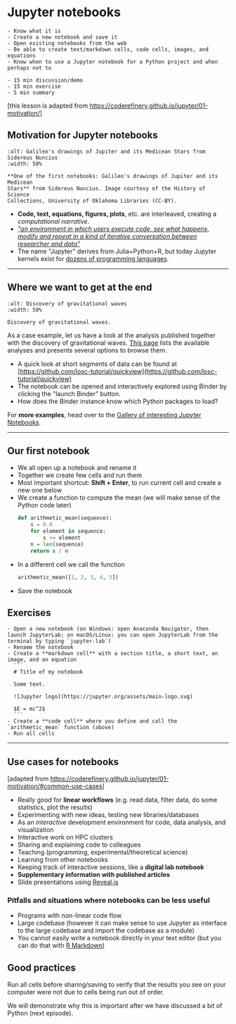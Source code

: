 # Jupyter notebooks

```{objectives}
- Know what it is
- Create a new notebook and save it
- Open existing notebooks from the web
- Be able to create text/markdown cells, code cells, images, and equations
- Know when to use a Jupyter notebook for a Python project and when perhaps not to
```

```{instructor-note}
- 15 min discussion/demo
- 15 min exercise
- 5 min summary
```

[this lesson is adapted from <https://coderefinery.github.io/jupyter/01-motivation/>]


## Motivation for Jupyter notebooks

```{figure} img/jupyter/medicean-stars.png
:alt: Galileo's drawings of Jupiter and its Medicean Stars from Sidereus Nuncius
:width: 50%

**One of the first notebooks: Galileo's drawings of Jupiter and its Medicean
Stars** from Sidereus Nuncius. Image courtesy of the History of Science
Collections, University of Oklahoma Libraries (CC-BY).
```

- **Code, text, equations, figures, plots**, etc. are interleaved, creating a *computational narrative*.
- [*"an environment in which users execute code, see what happens, modify and
  repeat in a kind of iterative conversation between researcher and
  data"*](https://www.nature.com/articles/d41586-018-07196-1)
- The name "Jupyter" derives from Julia+Python+R, but today Jupyter kernels
  exist for [dozens of programming languages](https://github.com/jupyter/jupyter/wiki/Jupyter-kernels).

---

## Where we want to get at the end

```{figure} img/jupyter/gravity.jpg
:alt: Discovery of gravitational waves
:width: 50%

Discovery of gravitational waves.
```

As a case example, let us have a look at the analysis published together with the
discovery of gravitational waves. [This
page](https://losc.ligo.org/tutorials/) lists the available analyses
and presents several options to browse them.

- A quick look at short segments of data can be found at
  [https://github.com/losc-tutorial/quickview](https://github.com/losc-tutorial/quickview)
- The notebook can be opened and interactively explored
  using Binder by clicking the "launch Binder" button.
- How does the Binder instance know which Python packages to load?

For **more examples**, head over to the [Gallery of interesting Jupyter
Notebooks](https://github.com/jupyter/jupyter/wiki/A-gallery-of-interesting-Jupyter-Notebooks).

---

## Our first notebook

- We all open up a notebook and rename it
- Together we create few cells and run them
- Most important shortcut: **Shift + Enter**, to run current cell and create a new one below
- We create a function to compute the mean (we will make sense of the Python code later)
  ```python
  def arithmetic_mean(sequence):
      s = 0.0
      for element in sequence:
          s += element
      n = len(sequence)
      return s / n
  ```
- In a different cell we call the function
  ```python
  arithmetic_mean([1, 2, 3, 4, 5])
  ```
- Save the notebook


## Exercises

````{challenge} Exercise Jupyter-1: create a notebook (15 min)
- Open a new notebook (on Windows: open Anaconda Navigator, then launch JupyterLab; on macOS/Linux: you can open JupyterLab from the terminal by typing `jupyter-lab`)
- Rename the notebook
- Create a **markdown cell** with a section title, a short text, an image, and an equation
  ```
  # Title of my notebook

  Some text.

  ![Jupyter logo](https://jupyter.org/assets/main-logo.svg)

  $E = mc^2$
  ```
- Create a **code cell** where you define and call the `arithmetic_mean` function (above)
- Run all cells
````

---

## Use cases for notebooks

[adapted from <https://coderefinery.github.io/jupyter/01-motivation/#common-use-cases>]

- Really good for **linear workflows** (e.g. read data, filter data, do some statistics, plot the results)
- Experimenting with new ideas, testing new libraries/databases
- As an *interactive* development environment for code, data analysis, and visualization
- Interactive work on HPC clusters
- Sharing and explaining code to colleagues
- Teaching (programming, experimental/theoretical science)
- Learning from other notebooks
- Keeping track of interactive sessions, like a **digital lab notebook**
- **Supplementary information with published articles**
- Slide presentations using [Reveal.js](https://github.com/damianavila/RISE)


### Pitfalls and situations where notebooks can be less useful

- Programs with non-linear code flow
- Large codebase (however it can make sense to use Jupyter as interface to the large codebase and import the codebase as a module)
- You cannot easily write a notebook directly in your text editor (but you can do
  that with [R Markdown](https://rmarkdown.rstudio.com/))


## Good practices

Run all cells before sharing/saving to verify that the results you see on your
computer were not due to cells being run out of order.

We will demonstrate why this is important after we have discussed a bit of Python (next episode).

